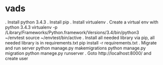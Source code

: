 # vads

. Install python 3.4.3
. Install pip
. Install virtualenv
. Create a virtual env with python 3.4.3
    virtualenv -p /Library/Frameworks/Python.framework/Versions/3.4/bin/python3 ~/envtest
    source ~/envtest/bin/active
. Install all needed library via pip, all needed library is in requirements.txt
    pip install -r requirements.txt
. Migrate and run server
    python manage.py makemigrations
    python manage.py migration
    python manege.py runserver
. Goto http://localhost:8000/ and create user
